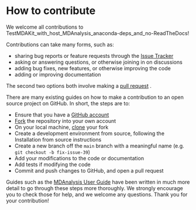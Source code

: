 # How to contribute

We welcome all contributions to TestMDAKit_with_host_MDAnalysis_anaconda-deps_and_no-ReadTheDocs!

Contributions can take many forms, such as:

* sharing bug reports or feature requests through the [Issue Tracker](https://github.com/MDAnalysis/mdakit-Cookie/issues)
* asking or answering questions, or otherwise joining in on discussions
* adding bug fixes, new features, or otherwise improving the code
* adding or improving documentation

The second two options both involve making a [pull request](https://github.com/MDAnalysis/mdakit-Cookie/pulls) .

There are many existing guides on how to make a contribution to an open
source project on GitHub. In short, the steps are to:

  * Ensure that you have a [GitHub account](https://github.com/signup/free)
  * [Fork](https://help.github.com/articles/fork-a-repo/) the repository into your own account
  * On your local machine, [clone](https://help.github.com/articles/cloning-a-repository/) your fork
  * Create a development environment from source, following the Installation from source instructions
  * Create a new branch off the `main` branch with a meaningful name (e.g. ``git checkout -b fix-issue-39``)
  * Add your modifications to the code or documentation
  * Add tests if modifying the code
  * Commit and push changes to GitHub, and open a pull request

Guides such as the [MDAnalysis User Guide](https://userguide.mdanalysis.org/stable/contributing.html)
have been written in much more detail to go through these steps more thoroughly.
We strongly encourage you to check those for help, and we welcome any questions.
Thank you for your contribution!